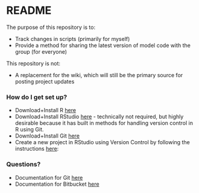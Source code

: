 # README #

The purpose of this repository is to:
* Track changes in scripts (primarily for myself)
* Provide a method for sharing the latest version of model code with the group (for everyone)

This repository is not:
* A replacement for the wiki, which will still be the primary source for posting project updates

### How do I get set up? ###

* Download+Install R [here](http://www.r-project.org/)
* Download+Install RStudio [here](http://www.rstudio.com/ide/download/) - technically not required, but highly desirable because it has built in methods for handling version control in R using Git.
* Download+Install Git [here](http://git-scm.com/downloads)
* Create a new project in RStudio using Version Control by following the instructions [here](http://www.rstudio.com/ide/docs/using/projects): 

### Questions? ###

* Documentation for Git [here](http://git-scm.com/doc)
* Documentation for Bitbucket [here](https://confluence.atlassian.com/x/bgozDQ)